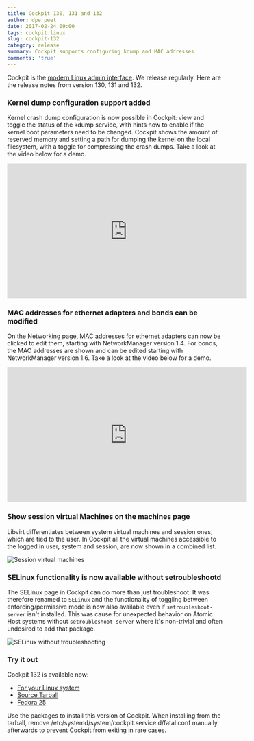 ```yaml
---
title: Cockpit 130, 131 and 132
author: dperpeet
date: 2017-02-24 09:00
tags: cockpit linux
slug: cockpit-132
category: release
summary: Cockpit supports configuring kdump and MAC addresses
comments: 'true'
---
```


Cockpit is the [modern Linux admin interface](http://cockpit-project.org/). We release
regularly. Here are the release notes from version 130, 131 and 132.

### Kernel dump configuration support added

Kernel crash dump configuration is now possible in Cockpit: view and toggle the status of the kdump service,
with hints how to enable if the kernel boot parameters need to be changed. Cockpit shows the amount of reserved
memory and setting a path for dumping the kernel on the local filesystem, with a toggle for compressing the crash dumps.
Take a look at the video below for a demo.

<iframe width="560" height="315" src="https://www.youtube.com/embed/VXhuqPR2K5c?ecver=1" frameborder="0" allowfullscreen></iframe>

### MAC addresses for ethernet adapters and bonds can be modified

On the Networking page, MAC addresses for ethernet adapters can now be clicked to edit them, starting with
NetworkManager version 1.4. For bonds, the MAC addresses are shown and can be edited starting with NetworkManager
version 1.6. Take a look at the video below for a demo.

<iframe width="560" height="315" src="https://www.youtube.com/embed/JIHQmFHOrO4?ecver=1" frameborder="0" allowfullscreen></iframe>

### Show session virtual Machines on the machines page

Libvirt differentiates between system virtual machines and session ones, which are tied to the user. In Cockpit
all the virtual machines accessible to the logged in user, system and session, are now shown in a combined list.

![Session virtual machines](http://cockpit-project.org/blog/images/cockpit-machines-session.png)

### SELinux functionality is now available without setroubleshootd

The SELinux page in Cockpit can do more than just troubleshoot. It was therefore renamed to ```SELinux``` and
the functionality of toggling between enforcing/permissive mode is now also available even if ```setroubleshoot-server```
isn't installed. This was cause for unexpected behavior on Atomic Host systems without ```setroubleshoot-server```
where it's non-trivial and often undesired to add that package.

![SELinux without troubleshooting](http://cockpit-project.org/blog/images/cockpit-selinux-disabled.png)

### Try it out

Cockpit 132 is available now:

 * [For your Linux system](http://cockpit-project.org/running.html)
 * [Source Tarball](https://github.com/cockpit-project/cockpit/releases/tag/132)
 * [Fedora 25](https://bodhi.fedoraproject.org/updates/cockpit-132-1.fc25)

Use the packages to install this version of Cockpit. When installing from the tarball, remove
/etc/systemd/system/cockpit.service.d/fatal.conf manually afterwards to prevent Cockpit from exiting in rare cases.
